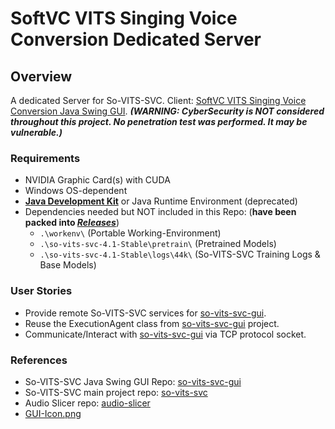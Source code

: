 # SoftVC VITS Singing Voice Conversion Dedicated Server

## Overview
A dedicated Server for So-VITS-SVC. Client: [SoftVC VITS Singing Voice Conversion Java Swing GUI](https://github.com/Redtropig/so-vits-svc-gui). **_(WARNING: CyberSecurity is NOT considered throughout this project. No penetration test was performed. It may be vulnerable.)_**

### **Requirements**
- NVIDIA Graphic Card(s) with CUDA
- Windows OS-dependent
- [**Java Development Kit**](https://www.oracle.com/java/technologies/downloads/) or Java Runtime Environment (deprecated)
- Dependencies needed but NOT included in this Repo: (**have been packed into _[Releases](https://github.com/Redtropig/so-vits-svc-gui/releases)_**)
  - `.\workenv\` (Portable Working-Environment)
  - `.\so-vits-svc-4.1-Stable\pretrain\` (Pretrained Models)
  - `.\so-vits-svc-4.1-Stable\logs\44k\` (So-VITS-SVC Training Logs & Base Models)

### **User Stories**
- Provide remote So-VITS-SVC services for [so-vits-svc-gui](https://github.com/Redtropig/so-vits-svc-gui).
- Reuse the ExecutionAgent class from [so-vits-svc-gui](https://github.com/Redtropig/so-vits-svc-gui) project.
- Communicate/Interact with [so-vits-svc-gui](https://github.com/Redtropig/so-vits-svc-gui) via TCP protocol socket.

### **References**
- So-VITS-SVC Java Swing GUI Repo: [so-vits-svc-gui](https://github.com/Redtropig/so-vits-svc-gui)
- So-VITS-SVC main project repo: [so-vits-svc](https://github.com/svc-develop-team/so-vits-svc)
- Audio Slicer repo: [audio-slicer](https://github.com/openvpi/audio-slicer)
- [GUI-Icon.png](https://avatars.githubusercontent.com/u/127122328?s=400&u=5395a98a4f945a3a50cb0cc96c2747505d190dbc&v=4)
